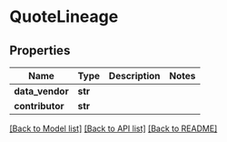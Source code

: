 # QuoteLineage

## Properties
Name | Type | Description | Notes
------------ | ------------- | ------------- | -------------
**data_vendor** | **str** |  | 
**contributor** | **str** |  | 

[[Back to Model list]](../README.md#documentation-for-models) [[Back to API list]](../README.md#documentation-for-api-endpoints) [[Back to README]](../README.md)



